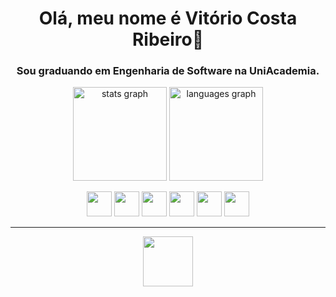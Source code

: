 <h1 align="center">Olá, meu nome é Vitório Costa Ribeiro👋</h1>
<h3 align="center">Sou graduando em Engenharia de Software na UniAcademia.</h3>

<p align="center">
  <img src="https://github-readme-stats.vercel.app/api?username=vitoriocr&hide_title=false&hide_rank=false&show_icons=true&include_all_commits=true&count_private=true&disable_animations=false&theme=dracula&locale=en&hide_border=false" height="150" alt="stats graph" />
  <img src="https://github-readme-stats.vercel.app/api/top-langs?username=vitoriocr&locale=en&hide_title=false&layout=compact&card_width=320&langs_count=5&theme=dracula&hide_border=false" height="150" alt="languages graph" />
</p>



<p align="center">
  <a> 
    <img src="https://cdn.jsdelivr.net/gh/devicons/devicon@latest/icons/python/python-original.svg" width="40" height="40"/> 
  </a> 
  </a>
    <img src="https://cdn.jsdelivr.net/gh/devicons/devicon@latest/icons/php/php-original.svg"  width="40" height="40"/>
  <a>
  <a> 
    <img src="https://cdn.jsdelivr.net/gh/devicons/devicon@latest/icons/java/java-original.svg" width="40" height="40"/> 
  </a> 
  <a> 
    <img src="https://cdn.jsdelivr.net/gh/devicons/devicon@latest/icons/javascript/javascript-original.svg" width="40" height="40"/> 
  </a> 
  <a > 
    <img src="https://cdn.jsdelivr.net/gh/devicons/devicon@latest/icons/react/react-original.svg" width="40" height="40"/> 
  </a> 
  <a> 
    <img src="https://cdn.jsdelivr.net/gh/devicons/devicon@latest/icons/mysql/mysql-original-wordmark.svg"" width="40" height="40"/> 
  </a> 

          
</p>
<hr>
<div>
  <p align="center">
    <a href="https://www.linkedin.com/in/vit%C3%B3rio-ribeiro-76154728b/" target="_blank" rel="noreferrer">
      <img src="https://cdn.jsdelivr.net/gh/devicons/devicon@latest/icons/linkedin/linkedin-original.svg" height="80 />
    </a>  
      <a>
        
  </a>
  </p>
</div>
<hr>

<!-- <img src="https://www.primecursos.com.br/blog/wp-content/uploads/2020/05/tenor-1.gif" height="380" /> 
